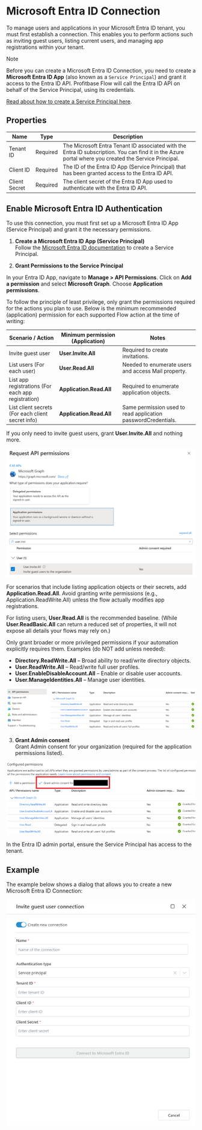 # Microsoft Entra ID Connection

To manage users and applications in your Microsoft Entra ID tenant, you must first establish a connection. This enables you to perform actions such as inviting guest users, listing current users, and managing app registrations within your tenant.

> [!NOTE]
> Before you can create a Microsoft Entra ID Connection, you need to create a **Microsoft Entra ID App** (also known as a `Service Principal`) and grant it access to the Entra ID API. Profitbase Flow will call the Entra ID API on behalf of the Service Principal, using its credentials.  
>  
> [Read about how to create a Service Principal here](https://learn.microsoft.com/en-us/entra/identity-platform/quickstart-register-app).

## Properties

| Name            | Type     | Description                                                                 |
|-----------------|----------|-----------------------------------------------------------------------------|
| Tenant ID       | Required | The Microsoft Entra Tenant ID associated with the Entra ID subscription. You can find it in the Azure portal where you created the Service Principal. |
| Client ID       | Required | The ID of the Entra ID App (Service Principal) that has been granted access to the Entra ID API. |
| Client Secret   | Required | The client secret of the Entra ID App used to authenticate with the Entra ID API. |

## Enable Microsoft Entra ID Authentication

To use this connection, you must first set up a Microsoft Entra ID App (Service Principal) and grant it the necessary permissions.

1. **Create a Microsoft Entra ID App (Service Principal)**  
   Follow the [Microsoft Entra ID documentation](https://learn.microsoft.com/en-us/entra/identity-platform/quickstart-register-app) to create a Service Principal.

2. **Grant Permissions to the Service Principal**  

In your Entra ID App, navigate to **Manage > API Permissions**. Click on **Add a permission** and select **Microsoft Graph**. Choose **Application permissions**.

To follow the principle of least privilege, only grant the permissions required for the actions you plan to use. Below is the minimum recommended (application) permission for each supported Flow action at the time of writing:

| Scenario / Action                       | Minimum permission (Application) | Notes |
|----------------------------------------|----------------------------------|-------|
| Invite guest user                      | **User.Invite.All**              | Required to create invitations. |
| List users (For each user)             | **User.Read.All**                | Needed to enumerate users and access Mail property. |
| List app registrations (For each app registration) | **Application.Read.All**         | Required to enumerate application objects. |
| List client secrets (For each client secret info) | **Application.Read.All**         | Same permission used to read application passwordCredentials. |

If you only need to invite guest users, grant **User.Invite.All** and nothing more.

![Example app permissions: User.Invite.All](/images/flow/entra-id-user-invite-all-app-permissions.png)

For scenarios that include listing application objects or their secrets, add **Application.Read.All**. Avoid granting write permissions (e.g., Application.ReadWrite.All) unless the flow actually modifies app registrations.

For listing users, **User.Read.All** is the recommended baseline. (While **User.ReadBasic.All** can return a reduced set of properties, it will not expose all details your flows may rely on.)

Only grant broader or more privileged permissions if your automation explicitly requires them. Examples (do NOT add unless needed):

   - **Directory.ReadWrite.All** – Broad ability to read/write directory objects.
   - **User.ReadWrite.All** – Read/write full user profiles.
   - **User.EnableDisableAccount.All** – Enable or disable user accounts.
   - **User.ManageIdentities.All** – Manage user identities.

![Example app permissions](/images/flow/entra-id-invite-user-app-permissions.png)

3. **Grant Admin consent**  
Grant Admin consent for your organization (required for the application permissions listed).

![Example grant admin consent](/images/flow/entra-id-invite-user-grant-admin.png)

In the Entra ID admin portal, ensure the Service Principal has access to the tenant.

## Example

The example below shows a dialog that allows you to create a new Microsoft Entra ID Connection:

![Example Flow](/images/flow/entra-id-connection-example.png)
